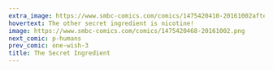 ```yaml
---
extra_image: https://www.smbc-comics.com/comics/1475420410-20161002after.png
hovertext: The other secret ingredient is nicotine!
image: https://www.smbc-comics.com/comics/1475420468-20161002.png
next_comic: p-humans
prev_comic: one-wish-3
title: The Secret Ingredient
---
```


